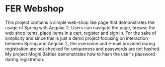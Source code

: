 # FER Webshop

This project contains a simple web-shop like page that demonstrates the usage of Spring with Angular 2. Users can navigate the page, browse the web shop items, place items in a cart, register and sign in. For the sake of simplicity and since this is just a demo project focusing on interaction between Spring and Angular 2, the username and e-mail provided during registration are not checked for uniqueness and passwords are not hashed. My project Moghi Battles demonstrates how to hash the user's password during registration.
